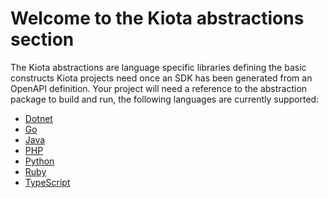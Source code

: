 # Welcome to the Kiota abstractions section

The Kiota abstractions are language specific libraries defining the basic constructs Kiota projects need once an SDK has been generated from an OpenAPI definition.
Your project will need a reference to the abstraction package to build and run, the following languages are currently supported:

- [Dotnet](https://github.com/microsoft/kiota-dotnet/tree/main/src/abstractions)
- [Go](https://github.com/microsoft/kiota-abstractions-go)
- [Java](https://github.com/microsoft/kiota-java/tree/main/components/abstractions)
- [PHP](https://github.com/microsoft/kiota-abstractions-php)
- [Python](https://github.com/microsoft/kiota-abstractions-python)
- [Ruby](https://github.com/microsoft/kiota-abstractions-ruby)
- [TypeScript](https://github.com/microsoft/kiota-typescript/tree/main/packages/abstractions)
